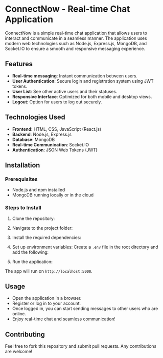 # ConnectNow - Real-time Chat Application

ConnectNow is a simple real-time chat application that allows users to interact and communicate in a seamless manner. The application uses modern web technologies such as Node.js, Express.js, MongoDB, and Socket.IO to ensure a smooth and responsive messaging experience.

## Features
- **Real-time messaging**: Instant communication between users.
- **User Authentication**: Secure login and registration system using JWT tokens.
- **User List**: See other active users and their statuses.
- **Responsive Interface**: Optimized for both mobile and desktop views.
- **Logout**: Option for users to log out securely.

## Technologies Used
- **Frontend**: HTML, CSS, JavaScript (React.js)
- **Backend**: Node.js, Express.js
- **Database**: MongoDB
- **Real-time Communication**: Socket.IO
- **Authentication**: JSON Web Tokens (JWT)

## Installation

### Prerequisites
- Node.js and npm installed
- MongoDB running locally or in the cloud

### Steps to Install
1. Clone the repository:

2. Navigate to the project folder:

3. Install the required dependencies:

4. Set up environment variables:
Create a `.env` file in the root directory and add the following:

5. Run the application:

The app will run on `http://localhost:5000`.

## Usage

- Open the application in a browser.
- Register or log in to your account.
- Once logged in, you can start sending messages to other users who are online.
- Enjoy real-time chat and seamless communication!

## Contributing
Feel free to fork this repository and submit pull requests. Any contributions are welcome!



